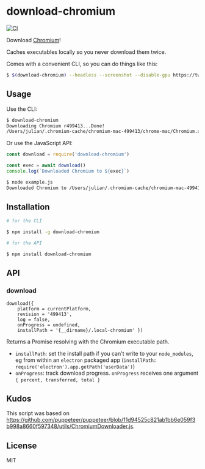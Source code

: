# download-chromium

[![CI](https://github.com/juliangruber/download-chromium/actions/workflows/ci.yml/badge.svg)](https://github.com/juliangruber/download-chromium/actions/workflows/ci.yml)

Download [Chromium](https://www.chromium.org/)!

Caches executables locally so you never download them twice.

Comes with a convenient CLI, so you can do things like this:

```bash
$ $(download-chromium) --headless --screenshot --disable-gpu https://twitter.com/
```

## Usage

Use the CLI:

```bash
$ download-chromium
Downloading Chromium r499413...Done!
/Users/julian/.chromium-cache/chromium-mac-499413/chrome-mac/Chromium.app/Contents/MacOS/Chromium
```

Or use the JavaScript API:

```js
const download = require('download-chromium')

const exec = await download()
console.log(`Downloaded Chromium to ${exec}`)
```

```bash
$ node example.js
Downloaded Chromium to /Users/julian/.chromium-cache/chromium-mac-499413/chrome-mac/Chromium.app/Contents/MacOS/Chromium
```

## Installation

```bash
# for the CLI

$ npm install -g download-chromium

# for the API

$ npm install download-chromium
```

## API

### download
```
download({ 
	platform = currentPlatform, 
	revision = '499413', 
	log = false, 
	onProgress = undefined, 
	installPath = '{__dirname}/.local-chromium' })
```
Returns a Promise resolving with the Chromium executable path.

* `installPath`: set the install path if you can't write to your `node_modules`, eg from within an `electron` packaged app (`installPath: require('electron').app.getPath('userData')`)
* `onProgress`: track download progress. `onProgress` receives one argument `{ percent, transferred, total }` 

## Kudos

This script was based on https://github.com/puppeteer/puppeteer/blob/11d94525c821ab1bb6e059f3b998a8660f597348/utils/ChromiumDownloader.js.

## License

MIT
